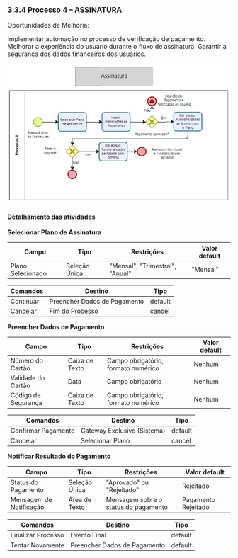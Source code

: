 ### 3.3.4 Processo 4 – ASSINATURA

Oportunidades de Melhoria:

Implementar automação no processo de verificação de pagamento.
Melhorar a experiência do usuário durante o fluxo de assinatura.
Garantir a segurança dos dados financeiros dos usuários.

![Exemplo de um Modelo BPMN do PROCESSO 4](images/Assinatura.jpeg "Modelo BPMN do Processo 4.")


#### Detalhamento das atividades


**Selecionar Plano de Assinatura**

| **Campo**       | **Tipo**         | **Restrições** | **Valor default** |
| ---             | ---              | ---            | ---               |
| Plano Selecionado | 	Seleção Única | "Mensal", "Trimestral", "Anual"   | "Mensal"                  |


| **Comandos**         |  **Destino**                   | **Tipo** |
| ---                  | ---                            | ---               |
| Continuar  | Preencher Dados de Pagamento  | 	default |
| Cancelar   | Fim do Processo | cancel|


**Preencher Dados de Pagamento**

| **Campo**       | **Tipo**         | **Restrições** | **Valor default** |
| ---             | ---              | ---            | ---               |
|Número do Cartão|	Caixa de Texto|	Campo obrigatório, formato numérico|	Nenhum|
|Validade do Cartão|	Data	|Campo obrigatório|	Nenhum|
|Código de Segurança|	Caixa de Texto|	Campo obrigatório, formato numérico	|Nenhum|


| **Comandos**         |  **Destino**                   | **Tipo**          |
| ---                  | ---                            | ---               |
|Confirmar Pagamento	|Gateway Exclusivo (Sistema)	|default|
|Cancelar	|Selecionar Plano|	cancel|


**Notificar Resultado do Pagamento**

| **Campo**       | **Tipo**         | **Restrições** | **Valor default** |
| ---             | ---              | ---            | ---               |
|Status do Pagamento|Seleção Única   |	"Aprovado" ou "Rejeitado" | Rejeitado |
|Mensagem de Notificação|	Área de Texto |	Mensagem sobre o status do pagamento | Pagamento Rejeitado |


| **Comandos**         |  **Destino**                   | **Tipo**          |
| ---                  | ---                            | ---               |
|Finalizar Processo    |	Evento Final                |	default         |
|Tentar Novamente      |	Preencher Dados de Pagamento| default           |
